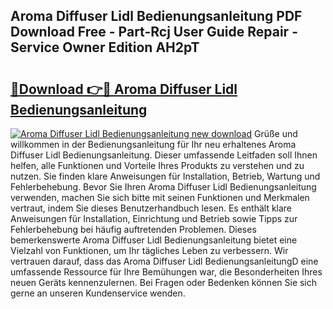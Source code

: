 ## Aroma Diffuser Lidl Bedienungsanleitung PDF Download Free - Part-Rcj User Guide Repair - Service Owner Edition AH2pT

# <h2><a href="http://df23k08.blite.top/?on=Aroma+Diffuser+Lidl+Bedienungsanleitung">🔗Download 👉🔴 Aroma Diffuser Lidl Bedienungsanleitung</a></h2>

[![Aroma Diffuser Lidl Bedienungsanleitung new download](https://i.imgur.com/lujVjoI.png)](http://df23k08.blite.top/?on=Aroma+Diffuser+Lidl+Bedienungsanleitung)
Grüße und willkommen in der Bedienungsanleitung für Ihr neu erhaltenes Aroma Diffuser Lidl Bedienungsanleitung. Dieser umfassende Leitfaden soll Ihnen helfen, alle Funktionen und Vorteile Ihres Produkts zu verstehen und zu nutzen. Sie finden klare Anweisungen für Installation, Betrieb, Wartung und Fehlerbehebung. Bevor Sie Ihren Aroma Diffuser Lidl Bedienungsanleitung verwenden, machen Sie sich bitte mit seinen Funktionen und Merkmalen vertraut, indem Sie dieses Benutzerhandbuch lesen. Es enthält klare Anweisungen für Installation, Einrichtung und Betrieb sowie Tipps zur Fehlerbehebung bei häufig auftretenden Problemen. Dieses bemerkenswerte Aroma Diffuser Lidl Bedienungsanleitung bietet eine Vielzahl von Funktionen, um Ihr tägliches Leben zu verbessern. Wir vertrauen darauf, dass das Aroma Diffuser Lidl BedienungsanleitungD eine umfassende Ressource für Ihre Bemühungen war, die Besonderheiten Ihres neuen Geräts kennenzulernen. Bei Fragen oder Bedenken können Sie sich gerne an unseren Kundenservice wenden.
